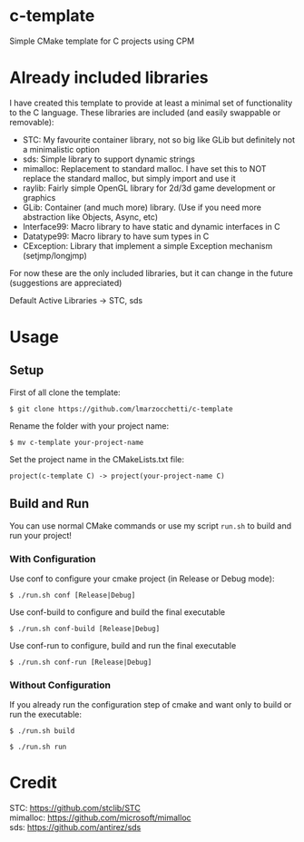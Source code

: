 # c-template
Simple CMake template for C projects using CPM 

# Already included libraries
I have created this template to provide at least a minimal set of functionality to the C language.
These libraries are included (and easily swappable or removable):
- STC: My favourite container library, not so big like GLib but definitely not a minimalistic option
- sds: Simple library to support dynamic strings
- mimalloc: Replacement to standard malloc. I have set this to NOT replace the standard malloc, but simply import and use it
- raylib: Fairly simple OpenGL library for 2d/3d game development or graphics
- GLib: Container (and much more) library. (Use if you need more abstraction like Objects, Async, etc)
- Interface99: Macro library to have static and dynamic interfaces in C
- Datatype99: Macro library to have sum types in C
- CException: Library that implement a simple Exception mechanism (setjmp/longjmp)

For now these are the only included libraries, but it can change in the future (suggestions are appreciated)

Default Active Libraries -> STC, sds

# Usage
## Setup
First of all clone the template:
```
$ git clone https://github.com/lmarzocchetti/c-template
```

Rename the folder with your project name:
```
$ mv c-template your-project-name
```

Set the project name in the CMakeLists.txt file:
```
project(c-template C) -> project(your-project-name C)
```

## Build and Run
You can use normal CMake commands or use my script `run.sh` to build and run your project!

### With Configuration
Use conf to configure your cmake project (in Release or Debug mode): 
```
$ ./run.sh conf [Release|Debug]
```

Use conf-build to configure and build the final executable
```
$ ./run.sh conf-build [Release|Debug]
```

Use conf-run to configure, build and run the final executable
```
$ ./run.sh conf-run [Release|Debug]
```

### Without Configuration
If you already run the configuration step of cmake and want only to build or run the executable:
```
$ ./run.sh build
```

```
$ ./run.sh run
```

# Credit
STC: https://github.com/stclib/STC \
mimalloc: https://github.com/microsoft/mimalloc \
sds: https://github.com/antirez/sds
